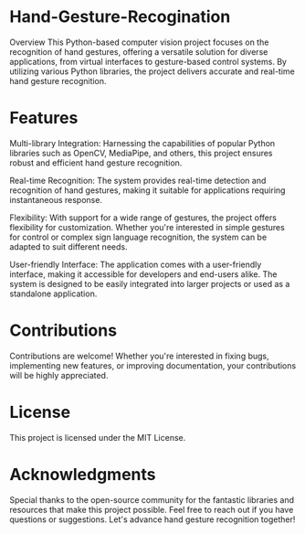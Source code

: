 # Hand-Gesture-Recogination
Overview This Python-based computer vision project focuses on the recognition of hand gestures, offering a versatile solution for diverse applications, from virtual interfaces to gesture-based control systems. By utilizing various Python libraries, the project delivers accurate and real-time hand gesture recognition.

# Features
Multi-library Integration: Harnessing the capabilities of popular Python libraries such as OpenCV, MediaPipe, and others, this project ensures robust and efficient hand gesture recognition.

Real-time Recognition: The system provides real-time detection and recognition of hand gestures, making it suitable for applications requiring instantaneous response.

Flexibility: With support for a wide range of gestures, the project offers flexibility for customization. Whether you're interested in simple gestures for control or complex sign language recognition, the system can be adapted to suit different needs.

User-friendly Interface: The application comes with a user-friendly interface, making it accessible for developers and end-users alike. The system is designed to be easily integrated into larger projects or used as a standalone application.

# Contributions
Contributions are welcome! Whether you're interested in fixing bugs, implementing new features, or improving documentation, your contributions will be highly appreciated.

# License
This project is licensed under the MIT License.

# Acknowledgments
Special thanks to the open-source community for the fantastic libraries and resources that make this project possible.
Feel free to reach out if you have questions or suggestions. Let's advance hand gesture recognition together!
